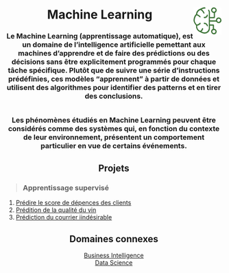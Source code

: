 <h1 align="center"><b>Machine Learning</b> <a href="https://github.com/MiKL5/artificialIntelligence"><img src="https://github.com/MiKL5/BI/raw/master/assets/bi.svg" alt="Le Machine Learning" align="right" height="64px"></a></h1>

<h3 align="center">Le Machine Learning (apprentissage automatique), est un domaine de l’intelligence artificielle pemettant aux machines d’apprendre et de faire des prédictions ou des décisions sans être explicitement programmés pour chaque tâche spécifique. Plutôt que de suivre une série d’instructions prédéfinies, ces modèles “apprennent” à partir de données et utilisent des algorithmes pour identifier des patterns et en tirer des conclusions.<br><br>

Les phénomènes étudiés en Machine Learning peuvent être considérés comme des systèmes qui, en fonction du contexte de leur environnement, présentent un comportement particulier en vue de certains événements.</h3>

<div align="center">

## **Projets**

</div>

> ### **Apprentissage supervisé**
1. [Prédire le score de dépences des clients](projects/spendingScore)
2. [Prédition de la qualité du vin](projects/wineQuality)
3. [Prédiction du courrier iindésirable](projects/spam)
<!-- 4. [Prédiction immobilière à Melbourne](projects/melbourne) <kbd>_Soon_</kbd> -->

<div align="center">

## Domaines connexes
[Business Intelligence](https://github.com/MiKL5/BI/)  
[Data Science](https://github.com/MiKL5/DS)  
<!-- [IOT and AIoT](https://github.com/MiKL5/aiot)  -->
<!-- [Robotique](https://github.com/MiKL5/robotics)   -->